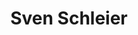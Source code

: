 ---
chapter_leader: ''
company: ''
facebook: ''
image: https://pbs.twimg.com/profile_images/848871453906747392/XbBDTeib_400x400.jpg
job_title: Principal Security Consultant
linkedin: https://www.linkedin.com/in/sven-schleier-98259194/
notes: ''
project_leader:
- OWASP Mobile Security Testing Guide
sessions:
- Agile Practices for Security Teams
- Secrets Management
- Securing the CI Pipeline
- ZAP working session - automation
- Describe different ways of implementing TM in agile organisations
- How to scale Threat Modeling.
status: add-details
title: Sven Schleier
travel_from: Singapore
twitter: https://twitter.com/bsd_daemon
type: participant
website: ''
---